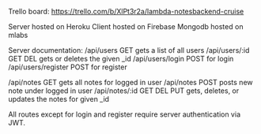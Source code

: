 Trello board: https://trello.com/b/XlPt3r2a/lambda-notesbackend-cruise

Server hosted on Heroku
Client hosted on Firebase
Mongodb hosted on mlabs

Server documentation:
/api/users GET gets a list of all users
/api/users/:id GET DEL gets or deletes the given _id
/api/users/login POST for login
/api/users/register POST for register

/api/notes GET gets all notes for logged in user
/api/notes POST posts new note under logged in user
/api/notes/:id GET DEL PUT gets, deletes, or updates the notes for given _id

All routes except for login and register require server authentication via JWT.
